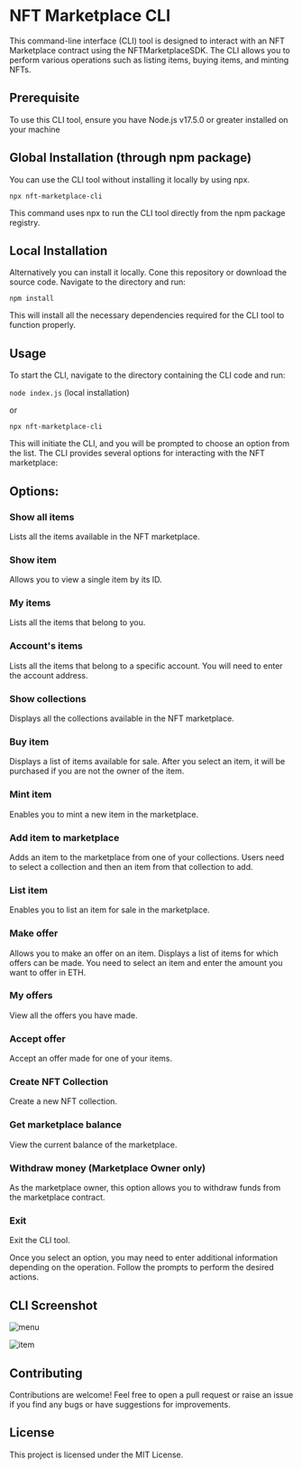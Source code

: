 # NFT Marketplace CLI

This command-line interface (CLI) tool is designed to interact with an NFT Marketplace contract using the NFTMarketplaceSDK. The CLI allows you to perform various operations such as listing items, buying items, and minting NFTs.

## Prerequisite
To use this CLI tool, ensure you have Node.js v17.5.0 or greater installed on your machine

## Global Installation (through npm package)

You can use the CLI tool without installing it locally by using npx.

`npx nft-marketplace-cli`

This command uses npx to run the CLI tool directly from the npm package registry.

## Local Installation

Alternatively you can install it locally. Cone this repository or download the source code. Navigate to the directory and run: 

`npm install`

This will install all the necessary dependencies required for the CLI tool to function properly.

## Usage

To start the CLI, navigate to the directory containing the CLI code and run:

`node index.js` (local installation)

or

`npx nft-marketplace-cli`

This will initiate the CLI, and you will be prompted to choose an option from the list. The CLI provides several options for interacting with the NFT marketplace:

## Options:

### Show all items
Lists all the items available in the NFT marketplace.

### Show item
Allows you to view a single item by its ID.

### My items
Lists all the items that belong to you.

### Account's items
Lists all the items that belong to a specific account. You will need to enter the account address.

### Show collections
Displays all the collections available in the NFT marketplace.

### Buy item
Displays a list of items available for sale. After you select an item, it will be purchased if you are not the owner of the item.

### Mint item
Enables you to mint a new item in the marketplace.

### Add item to marketplace
Adds an item to the marketplace from one of your collections. Users need to select a collection and then an item from that collection to add.

### List item
Enables you to list an item for sale in the marketplace.

### Make offer
Allows you to make an offer on an item. Displays a list of items for which offers can be made. You need to select an item and enter the amount you want to offer in ETH.

### My offers
View all the offers you have made.

### Accept offer
Accept an offer made for one of your items.

### Create NFT Collection
Create a new NFT collection.

### Get marketplace balance
View the current balance of the marketplace.

### Withdraw money (Marketplace Owner only)
As the marketplace owner, this option allows you to withdraw funds from the marketplace contract.

### Exit
Exit the CLI tool.

Once you select an option, you may need to enter additional information depending on the operation. Follow the prompts to perform the desired actions.

## CLI Screenshot

![menu](https://i.imgur.com/amyzbtZ.png)

![item](https://i.imgur.com/26uPufG.png)

## Contributing

Contributions are welcome! Feel free to open a pull request or raise an issue if you find any bugs or have suggestions for improvements.

## License

This project is licensed under the MIT License.
